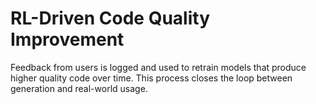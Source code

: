 # RL-Driven Code Quality Improvement

Feedback from users is logged and used to retrain models that produce higher quality code over time. This process closes the loop between generation and real-world usage.

